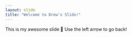 ```yaml
---
layout: slide
title: "Welcome to Drew's Slide!"
---
```

This is my awesome slide :tada:
Use the left arrow to go back!
